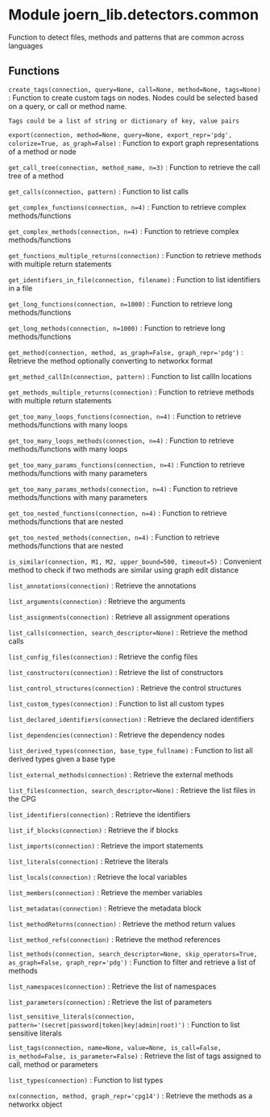 Module joern_lib.detectors.common
=================================
Function to detect files, methods and patterns that are common across languages

Functions
---------

    
`create_tags(connection, query=None, call=None, method=None, tags=None)`
:   Function to create custom tags on nodes. Nodes could be selected based on a query, or call or method name.
    
    Tags could be a list of string or dictionary of key, value pairs

    
`export(connection, method=None, query=None, export_repr='pdg', colorize=True, as_graph=False)`
:   Function to export graph representations of a method or node

    
`get_call_tree(connection, method_name, n=3)`
:   Function to retrieve the call tree of a method

    
`get_calls(connection, pattern)`
:   Function to list calls

    
`get_complex_functions(connection, n=4)`
:   Function to retrieve complex methods/functions

    
`get_complex_methods(connection, n=4)`
:   Function to retrieve complex methods/functions

    
`get_functions_multiple_returns(connection)`
:   Function to retrieve methods with multiple return statements

    
`get_identifiers_in_file(connection, filename)`
:   Function to list identifiers in a file

    
`get_long_functions(connection, n=1000)`
:   Function to retrieve long methods/functions

    
`get_long_methods(connection, n=1000)`
:   Function to retrieve long methods/functions

    
`get_method(connection, method, as_graph=False, graph_repr='pdg')`
:   Retrieve the method optionally converting to networkx format

    
`get_method_callIn(connection, pattern)`
:   Function to list callIn locations

    
`get_methods_multiple_returns(connection)`
:   Function to retrieve methods with multiple return statements

    
`get_too_many_loops_functions(connection, n=4)`
:   Function to retrieve methods/functions with many loops

    
`get_too_many_loops_methods(connection, n=4)`
:   Function to retrieve methods/functions with many loops

    
`get_too_many_params_functions(connection, n=4)`
:   Function to retrieve methods/functions with many parameters

    
`get_too_many_params_methods(connection, n=4)`
:   Function to retrieve methods/functions with many parameters

    
`get_too_nested_functions(connection, n=4)`
:   Function to retrieve methods/functions that are nested

    
`get_too_nested_methods(connection, n=4)`
:   Function to retrieve methods/functions that are nested

    
`is_similar(connection, M1, M2, upper_bound=500, timeout=5)`
:   Convenient method to check if two methods are similar using graph edit distance

    
`list_annotations(connection)`
:   Retrieve the annotations

    
`list_arguments(connection)`
:   Retrieve the arguments

    
`list_assignments(connection)`
:   Retrieve all assignment operations

    
`list_calls(connection, search_descriptor=None)`
:   Retrieve the method calls

    
`list_config_files(connection)`
:   Retrieve the config files

    
`list_constructors(connection)`
:   Retrieve the list of constructors

    
`list_control_structures(connection)`
:   Retrieve the control structures

    
`list_custom_types(connection)`
:   Function to list all custom types

    
`list_declared_identifiers(connection)`
:   Retrieve the declared identifiers

    
`list_dependencies(connection)`
:   Retrieve the dependency nodes

    
`list_derived_types(connection, base_type_fullname)`
:   Function to list all derived types given a base type

    
`list_external_methods(connection)`
:   Retrieve the external methods

    
`list_files(connection, search_descriptor=None)`
:   Retrieve the list files in the CPG

    
`list_identifiers(connection)`
:   Retrieve the identifiers

    
`list_if_blocks(connection)`
:   Retrieve the if blocks

    
`list_imports(connection)`
:   Retrieve the import statements

    
`list_literals(connection)`
:   Retrieve the literals

    
`list_locals(connection)`
:   Retrieve the local variables

    
`list_members(connection)`
:   Retrieve the member variables

    
`list_metadatas(connection)`
:   Retrieve the metadata block

    
`list_methodReturns(connection)`
:   Retrieve the method return values

    
`list_method_refs(connection)`
:   Retrieve the method references

    
`list_methods(connection, search_descriptor=None, skip_operators=True, as_graph=False, graph_repr='pdg')`
:   Function to filter and retrieve a list of methods

    
`list_namespaces(connection)`
:   Retrieve the list of namespaces

    
`list_parameters(connection)`
:   Retrieve the list of parameters

    
`list_sensitive_literals(connection, pattern='(secret|password|token|key|admin|root)')`
:   Function to list sensitive literals

    
`list_tags(connection, name=None, value=None, is_call=False, is_method=False, is_parameter=False)`
:   Retrieve the list of tags assigned to call, method or parameters

    
`list_types(connection)`
:   Function to list types

    
`nx(connection, method, graph_repr='cpg14')`
:   Retrieve the methods as a networkx object